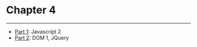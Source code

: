 # Chapter 4

---

* [Part 1](./part-1/README.md): Javascript 2
* [Part 2](./part-2/README.md): DOM 1, JQuery